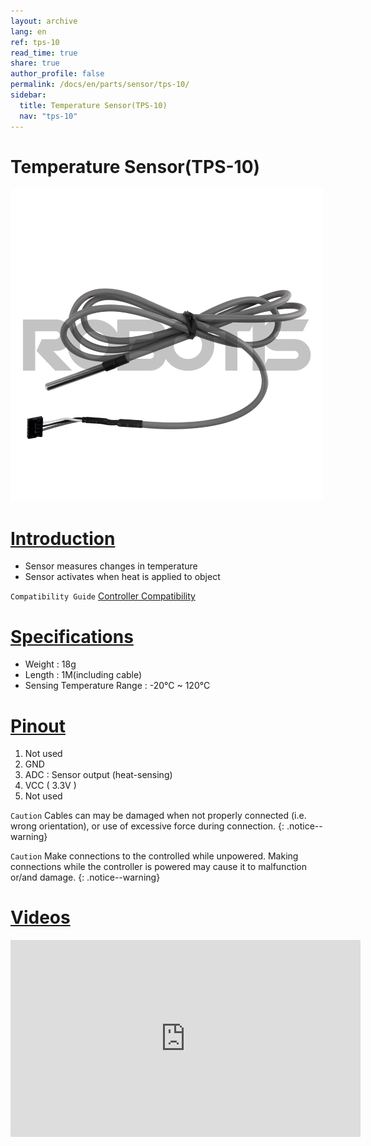 ```yaml
---
layout: archive
lang: en
ref: tps-10
read_time: true
share: true
author_profile: false
permalink: /docs/en/parts/sensor/tps-10/
sidebar:
  title: Temperature Sensor(TPS-10)
  nav: "tps-10"
---
```


# Temperature Sensor(TPS-10)

![](/assets/images/parts/sensors/tps-10_product.jpg)

# [Introduction](#introduction)

- Sensor measures changes in temperature
- Sensor activates when heat is applied to object

`Compatibility Guide` [Controller Compatibility]

# [Specifications](#specifications)

- Weight : 18g
- Length : 1M(including cable)
- Sensing Temperature Range : -20&deg;C ~ 120&deg;C

# [Pinout](#pinout)

1. Not used
2. GND
3. ADC : Sensor output (heat-sensing)
4. VCC ( 3.3V )
5. Not used

`Caution` Cables can may be damaged when not properly connected (i.e. wrong orientation), or use of excessive force during connection.
{: .notice--warning}

`Caution` Make connections to the controlled while unpowered. Making connections while the controller is powered may cause it to malfunction or/and damage.
{: .notice--warning}

# [Videos](#videos)

<iframe width="560" height="315" src="https://www.youtube.com/embed/N3Xd4Tej_OU" frameborder="0" allowfullscreen></iframe>

[Controller Compatibility]: /docs/en/parts/controller/controller_compatibility/
